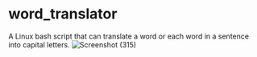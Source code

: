 # word_translator
A Linux bash script that can translate a word or each word in a sentence into capital letters.
![Screenshot (315)](https://user-images.githubusercontent.com/38595935/232327704-de65a4be-ecdc-4a74-94a7-76f5be48ad1b.png)
